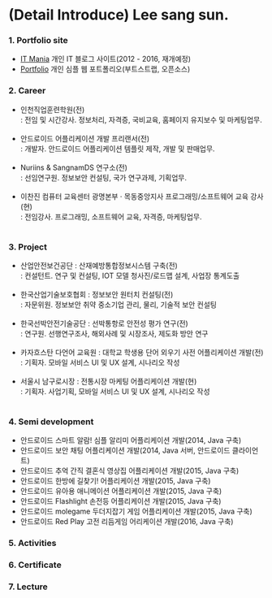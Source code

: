 # (Detail Introduce) Lee sang sun.

### 1. Portfolio site
 * [IT Mania](http://blog.naver.com/lsszz210) 개인 IT 블로그 사이트(2012 - 2016, 재개예정)<br>
 * [Portfolio](http://lsszz2.cafe24.com) 개인 심플 웹 포트폴리오(부트스트랩, 오픈소스)<br>

### 2. Career

 * 인천직업훈련학원(전)<br>
    : 전임 및 시간강사. 정보처리, 자격증, 국비교육, 홈페이지 유지보수 및 마케팅업무.<br><br>  
 * 안드로이드 어플리케이션 개발 프리랜서(전)<br>
    : 개발자. 안드로이드 어플리케이션 템플릿 제작, 개발 및 판매업무.<br><br> 
 * Nuriins & SangnamDS 연구소(전)<br>
    : 선임연구원. 정보보안 컨설팅, 국가 연구과제, 기획업무.<br><br>    
 * 이찬진 컴퓨터 교육센터 광명본부 · 목동중앙지사 프로그래밍/소프트웨어 교육 강사(현)<br>
    : 전임강사. 프로그래밍, 소프트웨어 교육, 자격증, 마케팅업무. <br><br>
    
### 3. Project

 * 산업안전보건공단 : 산재예방통합정보시스템 구축(전)<br>
    : 컨설턴트. 연구 및 컨설팅, IOT 모델 청사진/로드맵 설계, 사업장 통계도출<br><br>
 * 한국산업기술보호협회 : 정보보안 원터치 컨설팅(전)<br>
    : 자문위원. 정보보안 취약 중소기업 관리, 물리, 기술적 보안 컨설팅<br><br>
 * 한국선박안전기술공단 : 선박통항로 안전성 평가 연구(전)<br>
    : 연구원. 선행연구조사, 해외사례 및 시장조사, 제도화 방안 연구<br><br>
 * 카자흐스탄 다언어 교육원 : 대학교 학생용 단어 외우기 사전 어플리케이션 개발(전)<br>
    : 기획자. 모바일 서비스 UI 및 UX 설계, 시나리오 작성<br><br>
 * 서울시 남구로시장 : 전통시장 마케팅 어플리케이션 개발(현)<br>
    : 기획자. 사업기획, 모바일 서비스 UI 및 UX 설계, 시나리오 작성<br><br>

### 4. Semi development

 * 안드로이드 스마트 알람! 심플 알리미 어플리케이션 개발(2014, Java 구축)
 * 안드로이드 보안 채팅 어플리케이션 개발(2014, Java 서버, 안드로이드 클라이언트)
 * 안드로이드 추억 간직 결혼식 영상집 어플리케이션 개발(2015, Java 구축)
 * 안드로이드 한방에 길찾기! 어플리케이션 개발(2015, Java 구축)
 * 안드로이드 유아용 애니메이션 어플리케이션 개발(2015, Java 구축)
 * 안드로이드 Flashlight 손전등 어플리케이션 개발(2015, Java 구축)
 * 안드로이드 molegame 두더지잡기 게임 어플리케이션 개발(2015, Java 구축)
 * 안드로이드 Red Play 고전 리듬게임 어리케이션 개발(2016, Java 구축)


### 5. Activities


### 6. Certificate


### 7. Lecture
